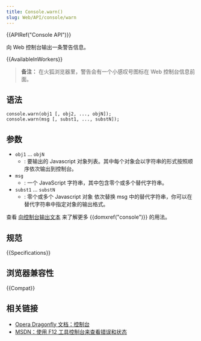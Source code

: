 ```yaml
---
title: Console.warn()
slug: Web/API/console/warn
---
```


{{APIRef("Console API")}}

向 Web 控制台输出一条警告信息。

{{AvailableInWorkers}}

> **备注：** 在火狐浏览器里，警告会有一个小感叹号图标在 Web 控制台信息前面。

## 语法

```plain
console.warn(obj1 [, obj2, ..., objN]);
console.warn(msg [, subst1, ..., substN]);
```

## 参数

- `obj1` ... `objN`
  - : 要输出的 Javascript 对象列表。其中每个对象会以字符串的形式按照顺序依次输出到控制台。
- `msg`
  - : 一个 JavaScript 字符串，其中包含零个或多个替代字符串。
- `subst1` ... `substN`
  - : 零个或多个 Javascript 对象 依次替换 msg 中的替代字符串，你可以在替代字符串中指定对象的输出格式。

查看 [向控制台输出文本](/zh-CN/docs/Web/API/Console) 来了解更多 {{domxref("console")}} 的用法。

## 规范

{{Specifications}}

## 浏览器兼容性

{{Compat}}

## 相关链接

- [Opera Dragonfly 文档：控制台](http://www.opera.com/dragonfly/documentation/console/)
- [MSDN：使用 F12 工具控制台来查看错误和状态](http://msdn.microsoft.com/library/gg589530)
